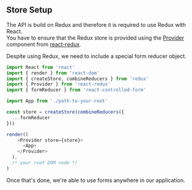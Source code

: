 ## Store Setup

The API is build on Redux and therefore it is required to use Redux with React.<br>
You have to ensure that the Redux store is provided using the [Provider](https://github.com/reactjs/react-redux/blob/master/docs/api.md#provider-store) component from [react-redux](https://github.com/reactjs/react-redux).

Despite using Redux, we need to include a special form reducer object.<br>

```javascript
import React from 'react'
import { render } from 'react-dom'
import { createStore, combineReducers } from 'redux'
import { Provider } from 'react-redux'
import { formReducer } from 'react-controlled-form'

import App from './path-to-your-root'

const store = createStore(combineReducers({
  ...formReducer
}))

render((
    <Provider store={store}>
      <App>
    </Provider>
  ),
  /* your root DOM node */
)
```

Once that's done, we're able to use forms anywhere in our application.
